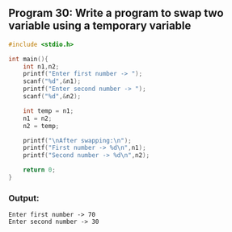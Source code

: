 ## Program 30: Write a program to swap two variable using a temporary variable
```c 
#include <stdio.h>

int main(){
    int n1,n2;
    printf("Enter first number -> ");
    scanf("%d",&n1);
    printf("Enter second number -> ");
    scanf("%d",&n2);

    int temp = n1;
    n1 = n2;
    n2 = temp;

    printf("\nAfter swapping:\n");
    printf("First number -> %d\n",n1);
    printf("Second number -> %d\n",n2);

    return 0;
}

```
### Output:
```
Enter first number -> 70
Enter second number -> 30
```
